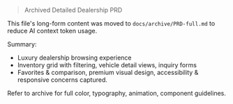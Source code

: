 > Archived Detailed Dealership PRD

This file's long-form content was moved to `docs/archive/PRD-full.md` to reduce AI context token usage.

Summary:
- Luxury dealership browsing experience
- Inventory grid with filtering, vehicle detail views, inquiry forms
- Favorites & comparison, premium visual design, accessibility & responsive concerns captured.

Refer to archive for full color, typography, animation, component guidelines.
